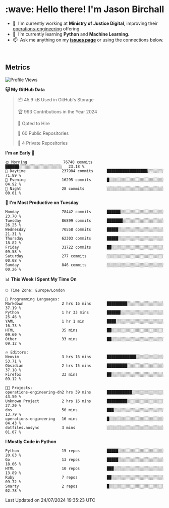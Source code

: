 <h1 align="left" id="jason-title">:wave: Hello there! I'm Jason Birchall</h1>

- :office: &nbsp;I'm currently working at **Ministry of Justice Digital**, improving their [operations-engineering](https://github.com/ministryofjustice/operations-engineering) offering.
- :seedling: &nbsp;I’m currently learning **Python** and **Machine Learning**.
- :mailbox: &nbsp;Ask me anything on my **[issues page]** or using the connections below.


<br>


<h2>Metrics</h2>

<!--START_SECTION:waka-->
![Profile Views](http://img.shields.io/badge/Profile%20Views-0-blue)

**🐱 My GitHub Data** 

> 📦 45.9 kB Used in GitHub's Storage 
 > 
> 🏆 993 Contributions in the Year 2024
 > 
> 💼 Opted to Hire
 > 
> 📜 60 Public Repositories 
 > 
> 🔑 4 Private Repositories 
 > 
**I'm an Early 🐤** 

```text
🌞 Morning                76740 commits       ██████░░░░░░░░░░░░░░░░░░░   23.18 % 
🌆 Daytime                237984 commits      ██████████████████░░░░░░░   71.89 % 
🌃 Evening                16295 commits       █░░░░░░░░░░░░░░░░░░░░░░░░   04.92 % 
🌙 Night                  28 commits          ░░░░░░░░░░░░░░░░░░░░░░░░░   00.01 % 
```
📅 **I'm Most Productive on Tuesday** 

```text
Monday                   78442 commits       ██████░░░░░░░░░░░░░░░░░░░   23.70 % 
Tuesday                  86899 commits       ███████░░░░░░░░░░░░░░░░░░   26.25 % 
Wednesday                70558 commits       █████░░░░░░░░░░░░░░░░░░░░   21.31 % 
Thursday                 62303 commits       █████░░░░░░░░░░░░░░░░░░░░   18.82 % 
Friday                   31722 commits       ██░░░░░░░░░░░░░░░░░░░░░░░   09.58 % 
Saturday                 277 commits         ░░░░░░░░░░░░░░░░░░░░░░░░░   00.08 % 
Sunday                   846 commits         ░░░░░░░░░░░░░░░░░░░░░░░░░   00.26 % 
```


📊 **This Week I Spent My Time On** 

```text
🕑︎ Time Zone: Europe/London

💬 Programming Languages: 
Markdown                 2 hrs 16 mins       █████████░░░░░░░░░░░░░░░░   37.19 % 
Python                   1 hr 33 mins        ██████░░░░░░░░░░░░░░░░░░░   25.46 % 
YAML                     1 hr 1 min          ████░░░░░░░░░░░░░░░░░░░░░   16.73 % 
HTML                     35 mins             ██░░░░░░░░░░░░░░░░░░░░░░░   09.60 % 
Other                    33 mins             ██░░░░░░░░░░░░░░░░░░░░░░░   09.12 % 

🔥 Editors: 
Neovim                   3 hrs 16 mins       █████████████░░░░░░░░░░░░   53.71 % 
Obsidian                 2 hrs 15 mins       █████████░░░░░░░░░░░░░░░░   37.18 % 
Firefox                  33 mins             ██░░░░░░░░░░░░░░░░░░░░░░░   09.12 % 

🐱‍💻 Projects: 
operations-engineering-dn2 hrs 39 mins       ███████████░░░░░░░░░░░░░░   43.50 % 
Unknown Project          2 hrs 16 mins       █████████░░░░░░░░░░░░░░░░   37.20 % 
dns                      50 mins             ███░░░░░░░░░░░░░░░░░░░░░░   13.79 % 
operations-engineering   16 mins             █░░░░░░░░░░░░░░░░░░░░░░░░   04.43 % 
dotfiles.nosync          3 mins              ░░░░░░░░░░░░░░░░░░░░░░░░░   01.07 % 
```

**I Mostly Code in Python** 

```text
Python                   15 repos            █████░░░░░░░░░░░░░░░░░░░░   20.83 % 
Go                       13 repos            █████░░░░░░░░░░░░░░░░░░░░   18.06 % 
HTML                     10 repos            ███░░░░░░░░░░░░░░░░░░░░░░   13.89 % 
Ruby                     7 repos             ██░░░░░░░░░░░░░░░░░░░░░░░   09.72 % 
Smarty                   2 repos             █░░░░░░░░░░░░░░░░░░░░░░░░   02.78 % 
```




 Last Updated on 24/07/2024 19:35:23 UTC
<!--END_SECTION:waka-->

<!-- links -->

[issues page]: https://github.com/jasonBirchall/jasonBirchall/issues "jasonBirchall/issues"
